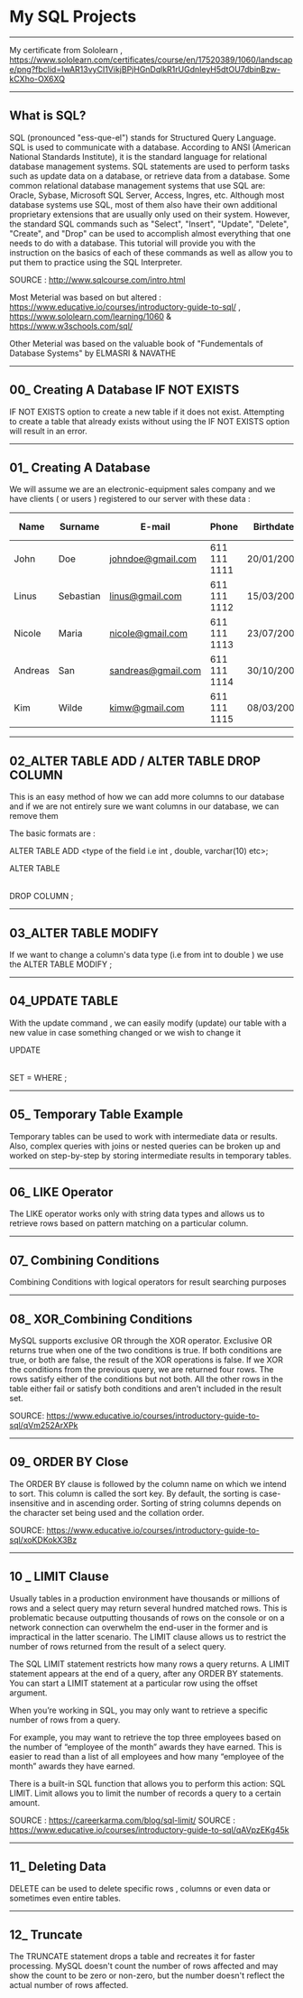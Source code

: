 # My SQL Projects
--------------------------------------------------------------------------------
My certificate from Sololearn , https://www.sololearn.com/certificates/course/en/17520389/1060/landscape/png?fbclid=IwAR13vyCI1VikjBPjHGnDqlkR1rUGdnIeyH5dtOU7dbinBzw-kCXho-OX6XQ

--------------------------------------------------------------------------------
What is SQL?
--------------------------------------------------------------------------------
SQL (pronounced "ess-que-el") stands for Structured Query Language. SQL is used to communicate with a database. According to ANSI (American National Standards Institute), it is the standard language for relational database management systems. SQL statements are used to perform tasks such as update data on a database, or retrieve data from a database. Some common relational database management systems that use SQL are: Oracle, Sybase, Microsoft SQL Server, Access, Ingres, etc. Although most database systems use SQL, most of them also have their own additional proprietary extensions that are usually only used on their system. However, the standard SQL commands such as "Select", "Insert", "Update", "Delete", "Create", and "Drop" can be used to accomplish almost everything that one needs to do with a database. This tutorial will provide you with the instruction on the basics of each of these commands as well as allow you to put them to practice using the SQL Interpreter.


SOURCE : http://www.sqlcourse.com/intro.html


Most Meterial was based on but altered : https://www.educative.io/courses/introductory-guide-to-sql/ , https://www.sololearn.com/learning/1060  & https://www.w3schools.com/sql/

Other Meterial was based on the valuable book of "Fundementals of Database Systems" by ELMASRI & NAVATHE


---------------------------------------------------------------------------------------------------------------------------------------------------------------------------------
00_ Creating A Database IF NOT EXISTS
---------------------------------------------------------------------------------------------------------------------------------------------------------------------------------
IF NOT EXISTS option to create a new table if it does not exist. Attempting to create a table that already exists without using the IF NOT EXISTS option will result in an error.


---------------------------------------------------------------------------------------------------------------------------------------------------------------------------------
01_ Creating A Database
---------------------------------------------------------------------------------------------------------------------------------------------------------------------------------

We will assume we are an electronic-equipment sales company and we have clients ( or users ) registered to our server with these data :


| Name | Surname | E-mail | Phone | Birthdate | ID Number | Money Spent |
| --------------- | ---------------- | --------------- | --------------- | --------------- |  --------------- |  --------------- |
| John |  Doe |  johndoe@gmail.com | 611 111 1111 | 20/01/2000 | JO1111111 | 50$ |
| Linus| Sebastian |  linus@gmail.com | 611 111 1112 | 15/03/2001 | LO1222222| 100$ |
| Nicole |  Maria |  nicole@gmail.com | 611 111 1113 | 23/07/2002 | NI1233333 | 75$ |
| Andreas |  San | sandreas@gmail.com | 611 111 1114 | 30/10/2000 | SA1233333 | 93$ |
| Kim |  Wilde | kimw@gmail.com | 611 111 1115 | 08/03/2005 | KW1233335 | 250$ |


---------------------------------------------------------------------------------------------------------------------------------------------------------------------------------
02_ALTER TABLE ADD / ALTER TABLE DROP COLUMN
---------------------------------------------------------------------------------------------------------------------------------------------------------------------------------

This is an easy method of how we can add more columns to our database and if we are not entirely sure we want columns in our database, we can remove them

The basic formats are : 


ALTER TABLE <table name> ADD <column name> <type of the field i.e int , double, varchar(10) etc>;


ALTER TABLE <table name> DROP COLUMN <column name>;




---------------------------------------------------------------------------------------------------------------------------------------------------------------------------------
03_ALTER TABLE MODIFY
---------------------------------------------------------------------------------------------------------------------------------------------------------------------------------
  
  
 If we want to change a column's data type (i.e from int to double ) we use the ALTER TABLE <name of the table> MODIFY <column name > <NEW DATATYPE>;
  
---------------------------------------------------------------------------------------------------------------------------------------------------------------------------------
04_UPDATE TABLE
---------------------------------------------------------------------------------------------------------------------------------------------------------------------------------
With the update command , we can easily modify (update) our table with a new value in case something changed or we wish to change it
  
  
  
  
UPDATE <table name>
SET <field name> = <NEW value>
WHERE <condition equals to>;
  
  
---------------------------------------------------------------------------------------------------------------------------------------------------------------------------------
05_ Temporary Table Example 
---------------------------------------------------------------------------------------------------------------------------------------------------------------------------------

 Temporary tables can be used to work with intermediate data or results. Also, complex queries with joins or nested queries can be broken up and worked on step-by-step by storing intermediate results in temporary tables.

  
  
  
  
  
  
---------------------------------------------------------------------------------------------------------------------------------------------------------------------------------
06_ LIKE Operator 
---------------------------------------------------------------------------------------------------------------------------------------------------------------------------------  
  
  The LIKE operator works only with string data types and allows us to retrieve rows based on pattern matching on a particular column.
  
---------------------------------------------------------------------------------------------------------------------------------------------------------------------------------
07_ Combining Conditions 
---------------------------------------------------------------------------------------------------------------------------------------------------------------------------------
  
  
  Combining Conditions with logical operators for result searching purposes

  
---------------------------------------------------------------------------------------------------------------------------------------------------------------------------------
08_ XOR_Combining Conditions 
---------------------------------------------------------------------------------------------------------------------------------------------------------------------------------
  
  MySQL supports exclusive OR through the XOR operator. 
Exclusive OR returns true when one of the two conditions is true. 
If both conditions are true, or both are false, the result of the XOR operations is false. 
If we XOR the conditions from the previous query, we are returned four rows. 
The rows satisfy either of the conditions but not both. 
All the other rows in the table either fail or satisfy both conditions and aren't included in the result set.


SOURCE: https://www.educative.io/courses/introductory-guide-to-sql/qVm252ArXPk
  
  
---------------------------------------------------------------------------------------------------------------------------------------------------------------------------------
09_ ORDER BY Close
---------------------------------------------------------------------------------------------------------------------------------------------------------------------------------

  The ORDER BY clause is followed by the column name on which we intend to sort. This column is called the sort key. By default, the sorting is case-insensitive and in ascending order. Sorting of string columns depends on the character set being used and the collation order.
  
  SOURCE: https://www.educative.io/courses/introductory-guide-to-sql/xoKDKokX3Bz
  
  
---------------------------------------------------------------------------------------------------------------------------------------------------------------------------------
10 _ LIMIT Clause
---------------------------------------------------------------------------------------------------------------------------------------------------------------------------------
  
  Usually tables in a production environment have thousands or millions of rows and a select query may return several hundred matched rows. This is problematic because outputting thousands of rows on the console or on a network connection can overwhelm the end-user in the former and is impractical in the latter scenario. The LIMIT clause allows us to restrict the number of rows returned from the result of a select query.
  
  The SQL LIMIT statement restricts how many rows a query returns. A LIMIT statement appears at the end of a query, after any ORDER BY statements. You can start a LIMIT statement at a particular row using the offset argument.

When you’re working in SQL, you may only want to retrieve a specific number of rows from a query.

For example, you may want to retrieve the top three employees based on the number of “employee of the month” awards they have earned. This is easier to read than a list of all employees and how many “employee of the month” awards they have earned.

There is a built-in SQL function that allows you to perform this action: SQL LIMIT. Limit allows you to limit the number of records a query to a certain amount.
  
  SOURCE : https://careerkarma.com/blog/sql-limit/
  SOURCE : https://www.educative.io/courses/introductory-guide-to-sql/qAVpzEKg45k
  
  
  
  
---------------------------------------------------------------------------------------------------------------------------------------------------------------------------------
11_ Deleting Data
---------------------------------------------------------------------------------------------------------------------------------------------------------------------------------
  
  DELETE can be used to delete specific rows , columns or even data or sometimes even entire tables.
  
---------------------------------------------------------------------------------------------------------------------------------------------------------------------------------
12_ Truncate
---------------------------------------------------------------------------------------------------------------------------------------------------------------------------------
  The TRUNCATE statement drops a table and recreates it for faster processing. MySQL doesn't count the number of rows affected and may show the count to be zero or non-zero, but the number doesn't reflect the actual number of rows affected.
